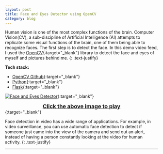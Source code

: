 ```yaml
---
layout: post
title: Face and Eyes Detector using OpenCV
category: blog
---
```


Human vision is one of the most complex functions of the brain. Computer Vision(CV), a sub-discipline of Artificial Intelligence (AI) attempts to replicate some visual functions of the brain, one of them being able to recognize faces. The first step is to detect the face. In this demo video feed, I used the [OpenCV](http://opencv.org){:target="_blank"} library to detect the face and eyes of myself and pictures behind me.
{: .text-justify}

**Tech stack:**

* [OpenCV Github](https://github.com/opencv/opencv){:target="_blank"}
* [Python](http://python.org){:target="_blank"}
* [Flask](http://flask.pocoo.org/){:target="_blank"}

[![Face and Eyes Detector](https://img.youtube.com/vi/ogNsZ4xVoQ8/maxresdefault.jpg)](https://www.youtube.com/watch?v=ogNsZ4xVoQ8){:target="_blank"}
[<b><center><span style="font-size: 18px;">Click the above image to play</span></center></b>](https://www.youtube.com/watch?v=ogNsZ4xVoQ8){:target="_blank"}

Face detection in video has a wide range of applications.  For example, in video surveillance, you can use automatic face detection to detect if someone just came into the view of the camera and send out an alert, instead of having a person constantly looking at the video for human activity.
{: .text-justify}

---